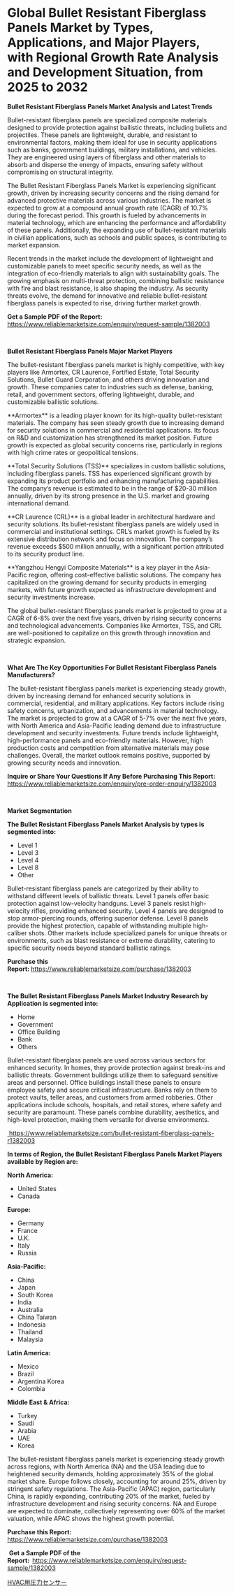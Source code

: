 <p><h1>Global Bullet Resistant Fiberglass Panels Market by Types, Applications, and Major Players, with Regional Growth Rate Analysis and Development Situation, from 2025 to 2032</h1></p><p><strong>Bullet Resistant Fiberglass Panels Market Analysis and Latest Trends</strong></p>
<p><p>Bullet-resistant fiberglass panels are specialized composite materials designed to provide protection against ballistic threats, including bullets and projectiles. These panels are lightweight, durable, and resistant to environmental factors, making them ideal for use in security applications such as banks, government buildings, military installations, and vehicles. They are engineered using layers of fiberglass and other materials to absorb and disperse the energy of impacts, ensuring safety without compromising on structural integrity.</p><p>The Bullet Resistant Fiberglass Panels Market is experiencing significant growth, driven by increasing security concerns and the rising demand for advanced protective materials across various industries. The market is expected to grow at a compound annual growth rate (CAGR) of 10.7% during the forecast period. This growth is fueled by advancements in material technology, which are enhancing the performance and affordability of these panels. Additionally, the expanding use of bullet-resistant materials in civilian applications, such as schools and public spaces, is contributing to market expansion.</p><p>Recent trends in the market include the development of lightweight and customizable panels to meet specific security needs, as well as the integration of eco-friendly materials to align with sustainability goals. The growing emphasis on multi-threat protection, combining ballistic resistance with fire and blast resistance, is also shaping the industry. As security threats evolve, the demand for innovative and reliable bullet-resistant fiberglass panels is expected to rise, driving further market growth.</p></p>
<p><strong>Get a Sample PDF of the Report:&nbsp;</strong> <a href="https://www.reliablemarketsize.com/enquiry/request-sample/1382003?utm_campaign=1886&utm_medium=2&utm_source=Github&utm_content=ia&utm_term=26012025&utm_id=bullet-resistant-fiberglass-panels">https://www.reliablemarketsize.com/enquiry/request-sample/1382003</a></p>
<p>&nbsp;</p>
<p><strong>Bullet Resistant Fiberglass Panels Major Market Players</strong></p>
<p><p>The bullet-resistant fiberglass panels market is highly competitive, with key players like Armortex, CR Laurence, Fortified Estate, Total Security Solutions, Bullet Guard Corporation, and others driving innovation and growth. These companies cater to industries such as defense, banking, retail, and government sectors, offering lightweight, durable, and customizable ballistic solutions.</p><p>**Armortex** is a leading player known for its high-quality bullet-resistant materials. The company has seen steady growth due to increasing demand for security solutions in commercial and residential applications. Its focus on R&D and customization has strengthened its market position. Future growth is expected as global security concerns rise, particularly in regions with high crime rates or geopolitical tensions.</p><p>**Total Security Solutions (TSS)** specializes in custom ballistic solutions, including fiberglass panels. TSS has experienced significant growth by expanding its product portfolio and enhancing manufacturing capabilities. The company’s revenue is estimated to be in the range of $20-30 million annually, driven by its strong presence in the U.S. market and growing international demand.</p><p>**CR Laurence (CRL)** is a global leader in architectural hardware and security solutions. Its bullet-resistant fiberglass panels are widely used in commercial and institutional settings. CRL’s market growth is fueled by its extensive distribution network and focus on innovation. The company’s revenue exceeds $500 million annually, with a significant portion attributed to its security product line.</p><p>**Yangzhou Hengyi Composite Materials** is a key player in the Asia-Pacific region, offering cost-effective ballistic solutions. The company has capitalized on the growing demand for security products in emerging markets, with future growth expected as infrastructure development and security investments increase.</p><p>The global bullet-resistant fiberglass panels market is projected to grow at a CAGR of 6-8% over the next five years, driven by rising security concerns and technological advancements. Companies like Armortex, TSS, and CRL are well-positioned to capitalize on this growth through innovation and strategic expansion.</p></p>
<p>&nbsp;</p>
<p><strong>What Are The Key Opportunities For Bullet Resistant Fiberglass Panels Manufacturers?</strong></p>
<p><p>The bullet-resistant fiberglass panels market is experiencing steady growth, driven by increasing demand for enhanced security solutions in commercial, residential, and military applications. Key factors include rising safety concerns, urbanization, and advancements in material technology. The market is projected to grow at a CAGR of 5-7% over the next five years, with North America and Asia-Pacific leading demand due to infrastructure development and security investments. Future trends include lightweight, high-performance panels and eco-friendly materials. However, high production costs and competition from alternative materials may pose challenges. Overall, the market outlook remains positive, supported by growing security needs and innovation.</p></p>
<p><strong>Inquire or Share Your Questions If Any Before Purchasing This Report:</strong> <a href="https://www.reliablemarketsize.com/enquiry/pre-order-enquiry/1382003?utm_campaign=1886&utm_medium=2&utm_source=Github&utm_content=ia&utm_term=26012025&utm_id=bullet-resistant-fiberglass-panels">https://www.reliablemarketsize.com/enquiry/pre-order-enquiry/1382003</a></p>
<p>&nbsp;</p>
<p><strong>Market Segmentation</strong></p>
<p><strong>The Bullet Resistant Fiberglass Panels Market Analysis by types is segmented into:</strong></p>
<p><ul><li>Level 1</li><li>Level 3</li><li>Level 4</li><li>Level 8</li><li>Other</li></ul></p>
<p><p>Bullet-resistant fiberglass panels are categorized by their ability to withstand different levels of ballistic threats. Level 1 panels offer basic protection against low-velocity handguns. Level 3 panels resist high-velocity rifles, providing enhanced security. Level 4 panels are designed to stop armor-piercing rounds, offering superior defense. Level 8 panels provide the highest protection, capable of withstanding multiple high-caliber shots. Other markets include specialized panels for unique threats or environments, such as blast resistance or extreme durability, catering to specific security needs beyond standard ballistic ratings.</p></p>
<p><strong>Purchase this Report:&nbsp;</strong><a href="https://www.reliablemarketsize.com/purchase/1382003?utm_campaign=1886&utm_medium=2&utm_source=Github&utm_content=ia&utm_term=26012025&utm_id=bullet-resistant-fiberglass-panels">https://www.reliablemarketsize.com/purchase/1382003</a></p>
<p>&nbsp;</p>
<p><strong>The Bullet Resistant Fiberglass Panels Market Industry Research by Application is segmented into:</strong></p>
<p><ul><li>Home</li><li>Government</li><li>Office Building</li><li>Bank</li><li>Others</li></ul></p>
<p><p>Bullet-resistant fiberglass panels are used across various sectors for enhanced security. In homes, they provide protection against break-ins and ballistic threats. Government buildings utilize them to safeguard sensitive areas and personnel. Office buildings install these panels to ensure employee safety and secure critical infrastructure. Banks rely on them to protect vaults, teller areas, and customers from armed robberies. Other applications include schools, hospitals, and retail stores, where safety and security are paramount. These panels combine durability, aesthetics, and high-level protection, making them versatile for diverse environments.</p></p>
<p><a href="https://www.reliablemarketsize.com/bullet-resistant-fiberglass-panels-r1382003?utm_campaign=1886&utm_medium=2&utm_source=Github&utm_content=ia&utm_term=26012025&utm_id=bullet-resistant-fiberglass-panels">&nbsp;https://www.reliablemarketsize.com/bullet-resistant-fiberglass-panels-r1382003</a></p>
<p><strong>In terms of Region, the Bullet Resistant Fiberglass Panels Market Players available by Region are:</strong></p>
<p>
    <p> <strong> North America: </strong>
        <ul>
            <li>United States</li>
            <li>Canada</li>
        </ul>
        </p> 
    <p> <strong> Europe: </strong>
        <ul>
            <li>Germany</li>
            <li>France</li>
            <li>U.K.</li>
            <li>Italy</li>
            <li>Russia</li>
        </ul>
        </p> 
    <p> <strong> Asia-Pacific: </strong>
        <ul>
            <li>China</li>
            <li>Japan</li>
            <li>South Korea</li>
            <li>India</li>
            <li>Australia</li>
            <li>China Taiwan</li>
            <li>Indonesia</li>
            <li>Thailand</li>
            <li>Malaysia</li>
        </ul>
        </p> 
    <p> <strong> Latin America: </strong>
        <ul>
            <li>Mexico</li>
            <li>Brazil</li>
            <li>Argentina Korea</li>
            <li>Colombia</li>
        </ul>
        </p> 
    <p> <strong> Middle East & Africa: </strong>
        <ul>
            <li>Turkey</li>
            <li>Saudi</li>
            <li>Arabia</li>
            <li>UAE</li>
            <li>Korea</li>
        </ul>
    </p>
    </p>
<p><p>The bullet-resistant fiberglass panels market is experiencing steady growth across regions, with North America (NA) and the USA leading due to heightened security demands, holding approximately 35% of the global market share. Europe follows closely, accounting for around 25%, driven by stringent safety regulations. The Asia-Pacific (APAC) region, particularly China, is rapidly expanding, contributing 20% of the market, fueled by infrastructure development and rising security concerns. NA and Europe are expected to dominate, collectively representing over 60% of the market valuation, while APAC shows the highest growth potential.</p></p>
<p><strong>Purchase this Report: </strong><a href="https://www.reliablemarketsize.com/purchase/1382003?utm_campaign=1886&utm_medium=2&utm_source=Github&utm_content=ia&utm_term=26012025&utm_id=bullet-resistant-fiberglass-panels">https://www.reliablemarketsize.com/purchase/1382003</a></p>
<p>&nbsp;<strong>Get a Sample PDF of the Report:&nbsp;&nbsp;</strong><a href="https://www.reliablemarketsize.com/enquiry/request-sample/1382003?utm_campaign=1886&utm_medium=2&utm_source=Github&utm_content=ia&utm_term=26012025&utm_id=bullet-resistant-fiberglass-panels">https://www.reliablemarketsize.com/enquiry/request-sample/1382003</a></p>
<p><strong></strong></p>
<p><p><a href="https://github.com/mohamedbakry57/Market-Research-Report-List-6/blob/main/824176333619.md?utm_campaign=1886&utm_medium=2&utm_source=Github&utm_content=ia&utm_term=26012025&utm_id=bullet-resistant-fiberglass-panels">HVAC用圧力センサー</a></p></p>